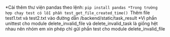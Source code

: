 *Cài thêm thư viện pandas theo lệnh:
`pip install pandas
*Trong trường hợp chạy test có lỗi phần test_get_file_created_time()
`Thêm file test1.txt và test2.txt vào đường dẫn /backend/static/task_result
*Vì phần unittest cho module delete_invalid_file và delete_invalid_task là giống hệt nhau nên nhóm em xin phép chỉ gửi phần test cho module delete_invalid_file
